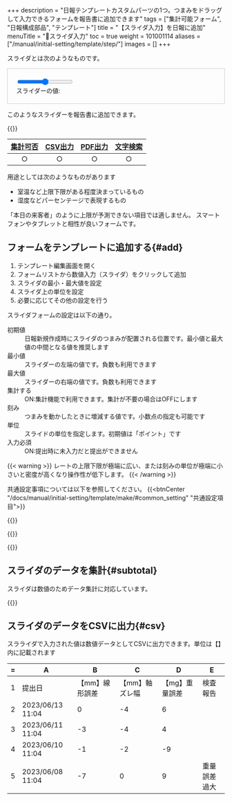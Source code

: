 +++
description = "日報テンプレートカスタムパーツの1つ。つまみをドラッグして入力できるフォームを報告書に追加できます"
tags = ["集計可能フォーム", "日報構成部品", "テンプレート"]
title = "【スライダ入力】を日報に追加"
menuTitle = "🧩スライダ入力"
toc = true
weight = 101001114
aliases = ["/manual/initial-setting/template/step/"]
images = []
+++

スライダとは次のようなものです。

<div class="container my-3" style="padding:20px;border:1px solid #ccc">
  <input type="range" class="form-range" id="slider" style="max-width:500px">
  <div id="sliderValue" class="mt-1">スライダーの値: <span id="value"></span></div>
</div>

<script>
  const slider = document.getElementById('slider');
  const valueElement = document.getElementById('value');

  slider.addEventListener('input', function() {
    const value = this.value;
    valueElement.textContent = value;
  });
</script>

このようなスライダーを報告書に追加できます。

{{<icatch filename="slider-input" msg="つまみをスライドさせて 数値の入力ができます" title="スライダ入力フォーム" fontsize="30px" alice="ok">}}

|[集計可否](/docs/manual/analytics/)|[CSV出力](/docs/manual/analytics/csv/)|[PDF出力](/docs/manual/read-report/pdf/)|[文字検索](/docs/manual/read-report/list/)|
|:---:|:---:|:---:|:---:|
|○|○|○|○|

用途としては次のようなものがあります

- 室温など上限下限がある程度決まっているもの
- 湿度などパーセンテージで表現するもの

「本日の来客者」のように上限が予測できない項目では適しません。
スマートフォンやタブレットと相性が良いフォームです。

## フォームをテンプレートに追加する{#add}

1. テンプレート編集画面を開く
1. フォームリストから数値入力（スライダ）をクリックして追加
1. スライダの最小・最大値を設定
1. スライダ上の単位を設定
1. 必要に応じてその他の設定を行う

スライダフォームの設定は以下の通り。

<dl class="basic">
  <dt>初期値</dt>
  <dd>日報新規作成時にスライダのつまみが配置される位置です。最小値と最大値の中間となる値を推奨します</dd>
  <dt>最小値</dt>
  <dd>スライダーの左端の値です。負数も利用できます</dd>
  <dt>最大値</dt>
  <dd>スライダーの右端の値です。負数も利用できます</dd>
  <dt>集計する</dt>
  <dd>ON:集計機能で利用できます。集計が不要の場合はOFFにします</dd>
  <dt>刻み</dt>
  <dd>つまみを動かしたときに増減する値です。小数点の指定も可能です</dd>
  <dt>単位</dt>
  <dd>スライドの単位を指定します。初期値は「ポイント」です</dd>
  <dt>入力必須</dt>
  <dd>ON:提出時に未入力だと提出ができません</dd>
</dl>

{{< warning >}}
レートの上限下限が極端に広い、または刻みの単位が極端に小さいと密度が高くなり操作性が低下します。
{{< /warning >}}

共通設定事項については以下を参照してください。
{{<btnCenter "/docs/manual/initial-setting/template/make/#common_setting" "共通設定項目">}}

{{<appscreen filename="template-edit-slider" title="スライダ入力フォームのみで構成された日報テンプレート">}}

{{<nextArrow>}}

{{<appscreen filename="slider-preview" title="スライダーを使った日報入力画面">}}

## スライダのデータを集計{#subtotal}

スライダは数値のためデータ集計に対応しています。

{{<appscreen filename="charts" title="スライダのデータを用いて折れ線グラフを生成">}}

## スライダのデータをCSVに出力{#csv}

スラライダで入力された値は数値データとしてCSVに出力できます。単位は【】内に記載されます

<div class="excelTable">

|=|A|B|C|D|E|
|---|---|---|---|---|---|
1|提出日|【mm】線形誤差|【mm】軸ズレ幅|【mg】重量誤差|検査報告|
2|2023/06/13 11:04|0|-4|6|
3|2023/06/11 11:04|-3|-4|4|
4|2023/06/10 11:04|-1|-2|-9|
5|2023/06/08 11:04|-7|0|9|重量誤差過大|

</div>
